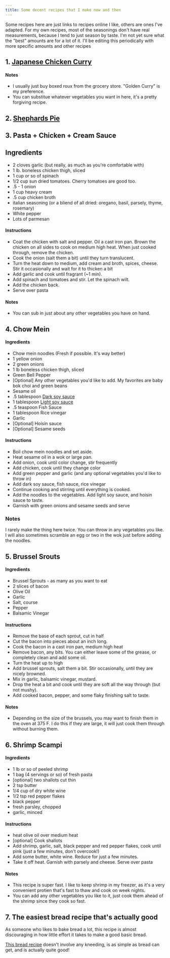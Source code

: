 ```yaml
---
title: Some decent recipes that I make now and then
---
```


Some recipes here are just links to recipes online I like, others are ones I've
adapted. For my own recipes, most of the seasonings don't have real
measurements, because I tend to just season by taste. I'm not yet sure what the
"best" amounts are for a lot of it. I'll be editing this periodically with more
specific amounts and other recipes

## 1. [Japanese Chicken Curry](https://www.justonecookbook.com/simple-chicken-curry/)

#### Notes

- I usually just buy boxed roux from the grocery store. "Golden Curry" is my preference. 
- You can substitue whatever vegetables you want in here, it's a pretty
  forgiving recipe.
  
## 2. [Shephards Pie](https://www.cookingchanneltv.com/recipes/alton-brown/shepherds-pie-1942900)

## 3. Pasta + Chicken + Cream Sauce

## Ingredients

- 2 cloves garlic (but really, as much as you're comfortable with)
- 1 lb. boneless chicken thigh, sliced
- 1 cup or so of spinach
- 1/2 cup sun dried tomatoes. Cherry tomatoes are good too.
- .5 - 1 onion
- 1 cup heavy cream
- .5 cup chicken broth
- italian seasoning (or a bliend of all dried: oregano, basil, parsely, thyme, rosemary)
- White pepper
- Lots of parmesan

#### Instructions

- Coat the chicken with salt and pepper. Oil a cast iron pan. Brown the chicken
  on all sides to cook on medium high heat. When just cooked through, remove the
  chicken.
- Cook the onion (salt them a bit) until they turn translucent. 
- Turn the heat down to medium, add cream and broth, spices, cheese. Stir it
  occasionally and wait for it to thicken a bit
- Add garlic and cook until fragrant (~1 min).
- Add spinach and tomatoes and stir. Let the spinach wilt.
- Add the chicken back. 
- Serve over pasta

#### Notes

- You can sub in just about any other vegetables you have on hand.

## 4. Chow Mein

#### Ingredients
- Chow mein noodles (Fresh if possible. It's way better)
- 1 yellow onion
- 2 green onions
- 1 lb boneless chicken thigh, sliced
- Green Bell Pepper
- [Optional] Any other vegetables you'd like to add. My favorites are baby bok choi and green beans
- Sesame oil
- .5 tablespoon [Dark soy sauce](https://amzn.to/2DWUVnh)
- 1 tablespoon [Light soy sauce](https://amzn.to/2WQXe2X)
- .5 teaspoon Fish Sauce
- 1 tablespoon Rice vinegar
- Garlic
- [Optional] Hoisin sauce
- [Optional] Sesame seeds

#### Instructions
- Boil chow mein noodles and set aside.
- Heat sesame oil in a wok or large pan.
- Add onion, cook until color change, stir frequently
- Add chicken, cook until they change color
- Add green pepper and garlic (and any optional vegetables you'd like to throw in)
- Add dark soy sauce, fish sauce, rice vinegar
- Continue cooking and stirring until everything is cooked.
- Add the noodles to the vegetables. Add light soy sauce, and hoisin sauce to taste.
- Garnish with green onions and sesame seeds and serve

### Notes

I rarely make the thing here twice. You can throw in any vegetables you like. I
will also sometimes scramble an egg or two in the wok just before adding the
noodles.

## 5. Brussel Srouts

#### Ingredients
- Brussel Sprouts - as many as you want to eat
- 2 slices of bacon
- Olive Oil
- Garlic
- Salt, course
- Pepper
- Balsamic Vinegar

#### Instructions

- Remove the base of each sprout, cut in half
- Cut the bacon into pieces about an inch long. 
- Cook the bacon in a cast iron pan, medium high heat
- Remove bacon, any bits. You can either leave some of the grease, or completely clean and add some oil.
- Turn the heat up to high
- Add brussel sprouts, salt them a bit. Stir occasionally, until they are nicely browned.
- Mix in garlic, balsamic vinegar, mustard.
- Drop the heat a bit and cook until they are soft all the way through (but not mushy).
- Add cooked bacon, pepper, and some flaky finishing salt to taste.

#### Notes

- Depending on the size of the brussels, you may want to finish them in the oven
  at 375 F. I do this if they are large, it will just cook them through
  without burning them.

## 6. Shrimp Scampi

#### Ingredients 

- 1 lb or so of peeled shrimp
- 1 bag (4 servings or so) of fresh pasta
- [optional] two shallots cut thin
- 2 tsp butter
- 1/4 cup of dry white wine
- 1/2 tsp red pepper flakes
- black pepper
- fresh parsley, chopped
- garlic, minced

#### Instructions

- heat olive oil over medium heat
- [optional] Cook shallots
- Add shrimp, garlic, salt, black pepper and red pepper flakes, cook until pink (just a few minutes, don't overcook!)
- Add some butter, white wine. Reduce for just a few minutes.
- Take it off heat. Garnish with parsely and cheese. Serve over pasta

#### Notes

- This recipe is super fast. I like to keep shrimp in my freezer, as it's a very
  convenient protien that's fast to thaw and cook on week nights.
- You can add any other vegetables you like to it, just cook them ahead of the
  shrimp since they cook so fast.

## 7. The easiest bread recipe that's actually good

As someone who likes to bake bread a lot, this recipe is almost
discouraging in how little effort it takes to make a good basic bread.

[This bread recipe](https://cooking.nytimes.com/recipes/11376-no-knead-bread)
doesn't involve any kneeding, is as simple as bread can get, and is actually
quite good!
